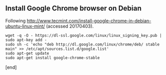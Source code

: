 ## Install Google Chrome browser on Debian

Following http://www.tecmint.com/install-google-chrome-in-debian-ubuntu-linux-mint/ (accessed 20170403).

```
wget -q -O - https://dl-ssl.google.com/linux/linux_signing_key.pub | sudo apt-key add -
sudo sh -c 'echo "deb http://dl.google.com/linux/chrome/deb/ stable main" >> /etc/apt/sources.list.d/google.list'
sudo apt-get update
sudo apt-get install google-chrome-stable
```

[end]
